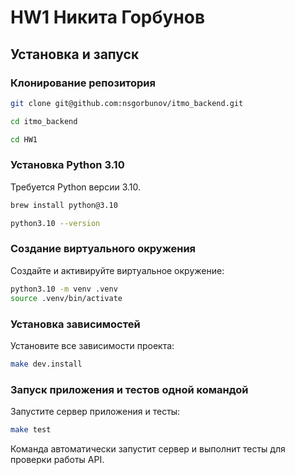 
# HW1 Никита Горбунов

## Установка и запуск

### Клонирование репозитория

```bash
git clone git@github.com:nsgorbunov/itmo_backend.git
```
```bash 
cd itmo_backend
```
```bash 
cd HW1
```

### Установка Python 3.10

Требуется Python версии 3.10. 

```bash
brew install python@3.10
```


```bash
python3.10 --version
```

### Создание виртуального окружения

Создайте и активируйте виртуальное окружение:

```bash
python3.10 -m venv .venv
source .venv/bin/activate
```

### Установка зависимостей

Установите все зависимости проекта:

```bash
make dev.install
```

### Запуск приложения и тестов одной командой

Запустите сервер приложения и тесты:

```bash
make test
```

Команда автоматически запустит сервер и выполнит тесты для проверки работы API.